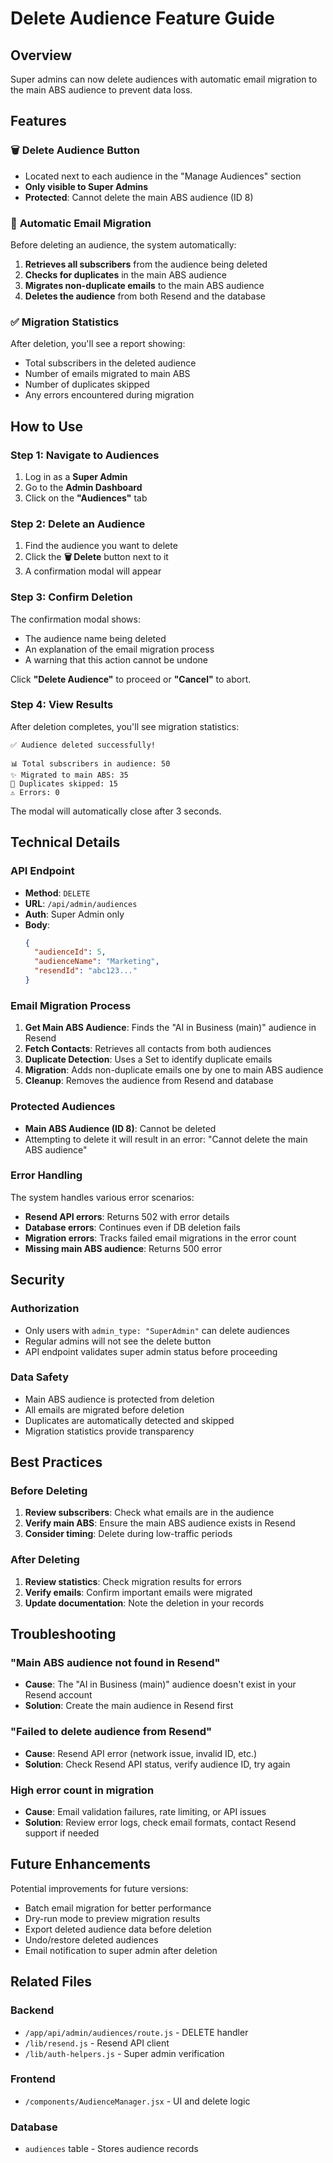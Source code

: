 # Delete Audience Feature Guide

## Overview

Super admins can now delete audiences with automatic email migration to the main ABS audience to prevent data loss.

## Features

### 🗑️ **Delete Audience Button**
- Located next to each audience in the "Manage Audiences" section
- **Only visible to Super Admins**
- **Protected**: Cannot delete the main ABS audience (ID 8)

### 📧 **Automatic Email Migration**
Before deleting an audience, the system automatically:
1. **Retrieves all subscribers** from the audience being deleted
2. **Checks for duplicates** in the main ABS audience
3. **Migrates non-duplicate emails** to the main ABS audience
4. **Deletes the audience** from both Resend and the database

### ✅ **Migration Statistics**
After deletion, you'll see a report showing:
- Total subscribers in the deleted audience
- Number of emails migrated to main ABS
- Number of duplicates skipped
- Any errors encountered during migration

## How to Use

### Step 1: Navigate to Audiences
1. Log in as a **Super Admin**
2. Go to the **Admin Dashboard**
3. Click on the **"Audiences"** tab

### Step 2: Delete an Audience
1. Find the audience you want to delete
2. Click the **🗑️ Delete** button next to it
3. A confirmation modal will appear

### Step 3: Confirm Deletion
The confirmation modal shows:
- The audience name being deleted
- An explanation of the email migration process
- A warning that this action cannot be undone

Click **"Delete Audience"** to proceed or **"Cancel"** to abort.

### Step 4: View Results
After deletion completes, you'll see migration statistics:
```
✅ Audience deleted successfully!

📊 Total subscribers in audience: 50
✨ Migrated to main ABS: 35
🔄 Duplicates skipped: 15
⚠️ Errors: 0
```

The modal will automatically close after 3 seconds.

## Technical Details

### API Endpoint
- **Method**: `DELETE`
- **URL**: `/api/admin/audiences`
- **Auth**: Super Admin only
- **Body**:
  ```json
  {
    "audienceId": 5,
    "audienceName": "Marketing",
    "resendId": "abc123..."
  }
  ```

### Email Migration Process
1. **Get Main ABS Audience**: Finds the "AI in Business (main)" audience in Resend
2. **Fetch Contacts**: Retrieves all contacts from both audiences
3. **Duplicate Detection**: Uses a Set to identify duplicate emails
4. **Migration**: Adds non-duplicate emails one by one to main ABS audience
5. **Cleanup**: Removes the audience from Resend and database

### Protected Audiences
- **Main ABS Audience (ID 8)**: Cannot be deleted
- Attempting to delete it will result in an error: "Cannot delete the main ABS audience"

### Error Handling
The system handles various error scenarios:
- **Resend API errors**: Returns 502 with error details
- **Database errors**: Continues even if DB deletion fails
- **Migration errors**: Tracks failed email migrations in the error count
- **Missing main ABS audience**: Returns 500 error

## Security

### Authorization
- Only users with `admin_type: "SuperAdmin"` can delete audiences
- Regular admins will not see the delete button
- API endpoint validates super admin status before proceeding

### Data Safety
- Main ABS audience is protected from deletion
- All emails are migrated before deletion
- Duplicates are automatically detected and skipped
- Migration statistics provide transparency

## Best Practices

### Before Deleting
1. **Review subscribers**: Check what emails are in the audience
2. **Verify main ABS**: Ensure the main ABS audience exists in Resend
3. **Consider timing**: Delete during low-traffic periods

### After Deleting
1. **Review statistics**: Check migration results for errors
2. **Verify emails**: Confirm important emails were migrated
3. **Update documentation**: Note the deletion in your records

## Troubleshooting

### "Main ABS audience not found in Resend"
- **Cause**: The "AI in Business (main)" audience doesn't exist in your Resend account
- **Solution**: Create the main audience in Resend first

### "Failed to delete audience from Resend"
- **Cause**: Resend API error (network issue, invalid ID, etc.)
- **Solution**: Check Resend API status, verify audience ID, try again

### High error count in migration
- **Cause**: Email validation failures, rate limiting, or API issues
- **Solution**: Review error logs, check email formats, contact Resend support if needed

## Future Enhancements

Potential improvements for future versions:
- Batch email migration for better performance
- Dry-run mode to preview migration results
- Export deleted audience data before deletion
- Undo/restore deleted audiences
- Email notification to super admin after deletion

## Related Files

### Backend
- `/app/api/admin/audiences/route.js` - DELETE handler
- `/lib/resend.js` - Resend API client
- `/lib/auth-helpers.js` - Super admin verification

### Frontend
- `/components/AudienceManager.jsx` - UI and delete logic

### Database
- `audiences` table - Stores audience records


